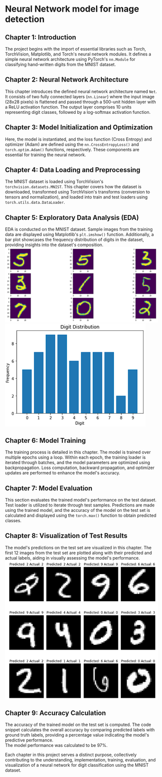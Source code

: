 # Neural Network model for image detection

## Chapter 1: Introduction
The project begins with the import of essential libraries such as Torch, TorchVision, Matplotlib, and Torch's neural network modules. It defines a simple neural network architecture using PyTorch's `nn.Module` for classifying hand-written digits from the MNIST dataset.

## Chapter 2: Neural Network Architecture
This chapter introduces the defined neural network architecture named `Net`. It consists of two fully connected layers (`nn.Linear`) where the input image (28x28 pixels) is flattened and passed through a 500-unit hidden layer with a ReLU activation function. The output layer comprises 10 units representing digit classes, followed by a log-softmax activation function.

## Chapter 3: Model Initialization and Optimization
Here, the model is instantiated, and the loss function (Cross Entropy) and optimizer (Adam) are defined using the `nn.CrossEntropyLoss()` and `torch.optim.Adam()` functions, respectively. These components are essential for training the neural network.

## Chapter 4: Data Loading and Preprocessing
The MNIST dataset is loaded using TorchVision's `torchvision.datasets.MNIST`. This chapter covers how the dataset is downloaded, transformed using TorchVision's transforms (conversion to tensors and normalization), and loaded into train and test loaders using `torch.utils.data.DataLoader`.

## Chapter 5: Exploratory Data Analysis (EDA)
EDA is conducted on the MNIST dataset. Sample images from the training data are displayed using Matplotlib's `plt.imshow()` function. Additionally, a bar plot showcases the frequency distribution of digits in the dataset, providing insights into the dataset's composition. \
![grid1](nn-grid1.png) \
![barplot](nn-bar.png)

## Chapter 6: Model Training
The training process is detailed in this chapter. The model is trained over multiple epochs using a loop. Within each epoch, the training loader is iterated through batches, and the model parameters are optimized using backpropagation. Loss computation, backward propagation, and optimizer updates are performed to enhance the model's accuracy.

## Chapter 7: Model Evaluation
This section evaluates the trained model's performance on the test dataset. Test loader is utilized to iterate through test samples. Predictions are made using the trained model, and the accuracy of the model on the test set is calculated and displayed using the `torch.max()` function to obtain predicted classes.

## Chapter 8: Visualization of Test Results
The model's predictions on the test set are visualized in this chapter. The first 12 images from the test set are plotted along with their predicted and actual labels, aiding in visually assessing the model's performance.
![grid2](nn-grid2.png)

## Chapter 9: Accuracy Calculation
The accuracy of the trained model on the test set is computed. The code snippet calculates the overall accuracy by comparing predicted labels with ground truth labels, providing a percentage value indicating the model's predictive performance. \
The model performance was calculated to be 97%.

Each chapter in this project serves a distinct purpose, collectively contributing to the understanding, implementation, training, evaluation, and visualization of a neural network for digit classification using the MNIST dataset.
